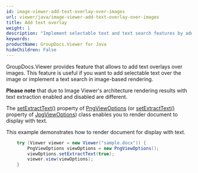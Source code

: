 ```yaml
---
id: image-viewer-add-text-overlay-over-images
url: viewer/java/image-viewer-add-text-overlay-over-images
title: Add text overlay
weight: 1
description: "Implement selectable text and text search features by adding text overlay over document page images with GroupDocs.Viewer component."
keywords: 
productName: GroupDocs.Viewer for Java
hideChildren: False
---
```

GroupDocs.Viewer provides feature that allows to add text overlays over images. This feature is useful if you want to add selectable text over the image or implement a text search in image-based rendering.

**Please note** that due to Image Viewer's architecture rendering results with text extraction enabled and disabled are different.

The [setExtractText()](https://reference.groupdocs.com/viewer/java/com.groupdocs.viewer.options/PngViewOptions#setExtractText(boolean)) property of [PngViewOptions](https://reference.groupdocs.com/viewer/java/com.groupdocs.viewer.options/PngViewOptions) (or [setExtractText()](https://reference.groupdocs.com/viewer/java/com.groupdocs.viewer.options/JpgViewOptions#setExtractText(boolean)) property of [JpgViewOptions](https://reference.groupdocs.com/viewer/java/com.groupdocs.viewer.options/JpgViewOptions)) class enables you to render document to display with text.

This example demonstrates how to render document for display with text.

```java
    try (Viewer viewer = new Viewer("sample.docx")) {
        PngViewOptions viewOptions = new PngViewOptions();
        viewOptions.setExtractText(true);
        viewer.view(viewOptions);
    }
```
